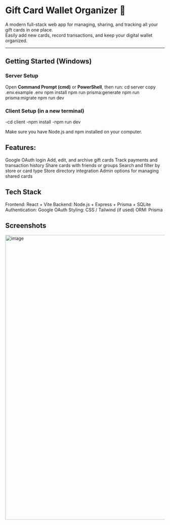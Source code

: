 #  Gift Card Wallet Organizer 🎁

A modern full-stack web app for managing, sharing, and tracking all your gift cards in one place.  
Easily add new cards, record transactions, and keep your digital wallet organized.

---

## Getting Started (Windows)

### Server Setup
Open **Command Prompt (cmd)** or **PowerShell**, then run:
cd server
copy .env.example .env
npm install
npm run prisma:generate
npm run prisma:migrate
npm run dev


### Client Setup (in a new terminal)
-cd client
-npm install
-npm run dev

Make sure you have Node.js and npm installed on your computer.

## Features:
 Google OAuth login
 Add, edit, and archive gift cards
 Track payments and transaction history
 Share cards with friends or groups
 Search and filter by store or card type
 Store directory integration
 Admin options for managing shared cards

## Tech Stack
Frontend: React + Vite
Backend: Node.js + Express + Prisma + SQLite
Authentication: Google OAuth
Styling: CSS / Tailwind (if used)
ORM: Prisma

##  Screenshots
<img width="1878" height="897" alt="image" src="https://github.com/user-attachments/assets/7fe3b0b4-a08b-48d6-b5ba-d10eea29e5ff" />
